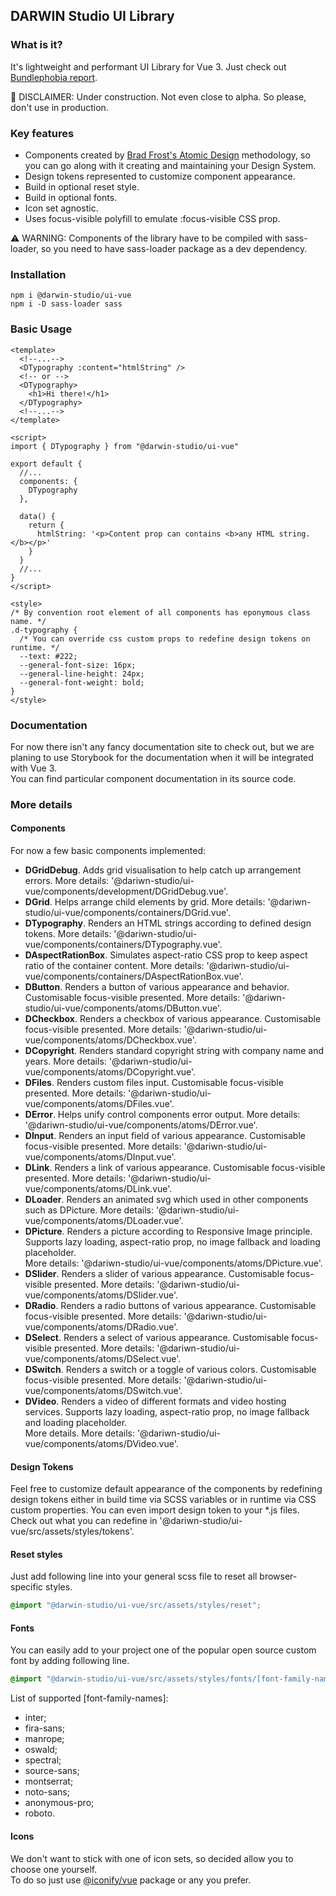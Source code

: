 ## DARWIN Studio UI Library

### What is it?
It's lightweight and performant UI Library for Vue 3. 
Just check out [Bundlephobia report](https://bundlephobia.com/result?p=@darwin-studio/ui-vue).

🚧 DISCLAIMER: Under construction. Not even close to alpha. So please, don't use in production.

### Key features
- Components created by [Brad Frost's Atomic Design](https://atomicdesign.bradfrost.com/) methodology, so you can go along with it creating and maintaining your Design System.  
- Design tokens represented to customize component appearance.    
- Build in optional reset style.
- Build in optional fonts.
- Icon set agnostic.
- Uses focus-visible polyfill to emulate :focus-visible CSS prop.

⚠ WARNING: Components of the library have to be compiled with sass-loader, so you need to have sass-loader package as a dev dependency. 

### Installation
```shell script
npm i @darwin-studio/ui-vue
npm i -D sass-loader sass
```  

### Basic Usage
```vue
<template>
  <!--...-->
  <DTypography :content="htmlString" />
  <!-- or -->
  <DTypography>
    <h1>Hi there!</h1>
  </DTypography>
  <!--...-->
</template>

<script>
import { DTypography } from "@darwin-studio/ui-vue"

export default {
  //...
  components: {
    DTypography
  },

  data() {
    return {
      htmlString: '<p>Content prop can contains <b>any HTML string.</b></p>'
    }
  }
  //...
}
</script>

<style>
/* By convention root element of all components has eponymous class name. */
.d-typography {
  /* You can override css custom props to redefine design tokens on runtime. */
  --text: #222;
  --general-font-size: 16px;
  --general-line-height: 24px;
  --general-font-weight: bold;
}
</style>
```   

### Documentation

For now there isn't any fancy documentation site to check out, 
but we are planing to use Storybook for the documentation when it will be integrated with Vue 3.   
You can find particular component documentation in its source code. 

### More details  

#### Components

For now a few basic components implemented: 
* **DGridDebug**. Adds grid visualisation to help catch up arrangement errors. 
More details: '@dariwn-studio/ui-vue/components/development/DGridDebug.vue'.
* **DGrid**. Helps arrange child elements by grid. 
More details: '@dariwn-studio/ui-vue/components/containers/DGrid.vue'.
* **DTypography**. Renders an HTML strings according to defined design tokens. 
More details: '@dariwn-studio/ui-vue/components/containers/DTypography.vue'.
* **DAspectRationBox**. Simulates aspect-ratio CSS prop to keep aspect ratio of the container content. 
More details: '@dariwn-studio/ui-vue/components/containers/DAspectRationBox.vue'.
* **DButton**. Renders a button of various appearance and behavior. 
Customisable focus-visible presented. More details: '@dariwn-studio/ui-vue/components/atoms/DButton.vue'.
* **DCheckbox**. Renders a checkbox of various appearance. 
Customisable focus-visible presented. More details: '@dariwn-studio/ui-vue/components/atoms/DCheckbox.vue'.
* **DCopyright**. Renders standard copyright string with company name and years. 
More details: '@dariwn-studio/ui-vue/components/atoms/DCopyright.vue'.
* **DFiles**. Renders custom files input. 
Customisable focus-visible presented. More details: '@dariwn-studio/ui-vue/components/atoms/DFiles.vue'.
* **DError**. Helps unify control components error output. 
More details: '@dariwn-studio/ui-vue/components/atoms/DError.vue'.
* **DInput**. Renders an input field of various appearance. 
Customisable focus-visible presented. More details: '@dariwn-studio/ui-vue/components/atoms/DInput.vue'.
* **DLink**. Renders a link of various appearance. 
Customisable focus-visible presented. More details: '@dariwn-studio/ui-vue/components/atoms/DLink.vue'.
* **DLoader**. Renders an animated svg which used in other components such as DPicture. 
More details: '@dariwn-studio/ui-vue/components/atoms/DLoader.vue'.
* **DPicture**. Renders a picture according to Responsive Image principle. 
Supports lazy loading, aspect-ratio prop, no image fallback and loading placeholder.  
More details: '@dariwn-studio/ui-vue/components/atoms/DPicture.vue'.
* **DSlider**. Renders a slider of various appearance. 
Customisable focus-visible presented. More details: '@dariwn-studio/ui-vue/components/atoms/DSlider.vue'.
* **DRadio**. Renders a radio buttons of various appearance. 
Customisable focus-visible presented. More details: '@dariwn-studio/ui-vue/components/atoms/DRadio.vue'.
* **DSelect**. Renders a select of various appearance. 
Customisable focus-visible presented. More details: '@dariwn-studio/ui-vue/components/atoms/DSelect.vue'.
* **DSwitch**. Renders a switch or a toggle of various colors. 
Customisable focus-visible presented. More details: '@dariwn-studio/ui-vue/components/atoms/DSwitch.vue'.
* **DVideo**. Renders a video of different formats and video hosting services. 
Supports lazy loading, aspect-ratio prop, no image fallback and loading placeholder.  
More details. More details: '@dariwn-studio/ui-vue/components/atoms/DVideo.vue'.

#### Design Tokens  

Feel free to customize default appearance of the components by 
redefining design tokens either in build time via SCSS variables or 
in runtime via CSS custom properties. 
You can even import design token to your *.js files. 
Check out what you can redefine in '@dariwn-studio/ui-vue/src/assets/styles/tokens'.

#### Reset styles  

Just add following line into your general scss file to reset all browser-specific styles.
```scss
@import "@darwin-studio/ui-vue/src/assets/styles/reset";
```

#### Fonts  

You can easily add to your project one of the popular open source custom font by adding following line. 
```scss
@import "@darwin-studio/ui-vue/src/assets/styles/fonts/[font-family-name]";
```
List of supported [font-family-names]:  
- inter;
- fira-sans;
- manrope;
- oswald;
- spectral;
- source-sans;
- montserrat;
- noto-sans;
- anonymous-pro;
- roboto.

#### Icons  

We don't want to stick with one of icon sets, so decided allow you to choose one yourself.  
To do so just use [@iconify/vue](https://docs.iconify.design/implementations/vue/) package or any you prefer.

